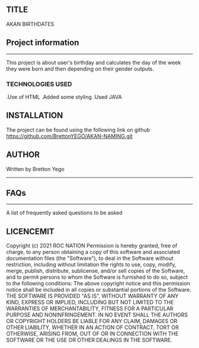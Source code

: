## TITLE
AKAN BIRTHDATES
## Project information
***
This project is about user's birthday and calculates the day of the week they were born and then depending on their gender outputs.
### TECHNOLOGIES USED
.Use of HTML
.Added some styling
.Used JAVA

## INSTALLATION
The project can be found using the following link on github https://github.com/BrettonYEGO/AKAN-NAMING.git


## AUTHOR
Written by Bretton Yego


***

## FAQs
***
A list of frequently asked questions to be asked
## LICENCEMIT 
Copyright (c) 2021 ROC NATION
Permission is hereby granted, free of charge, to any person obtaining a copy of this software and associated documentation files (the "Software"), to deal in the Software without restriction, including without limitation the rights to use, copy, modify, merge, publish, distribute, sublicense, and/or sell copies of the Software, and to permit persons to whom the Software is furnished to do so, subject to the following conditions: The above copyright notice and this permission notice shall be included in all copies or substantial portions of the Software. THE SOFTWARE IS PROVIDED "AS IS", WITHOUT WARRANTY OF ANY KIND, EXPRESS OR IMPLIED, INCLUDING BUT NOT LIMITED TO THE WARRANTIES OF MERCHANTABILITY, FITNESS FOR A PARTICULAR PURPOSE AND NONINFRINGEMENT. IN NO EVENT SHALL THE AUTHORS OR COPYRIGHT HOLDERS BE LIABLE FOR ANY CLAIM, DAMAGES OR OTHER LIABILITY, WHETHER IN AN ACTION OF CONTRACT, TORT OR OTHERWISE, ARISING FROM, OUT OF OR IN CONNECTION WITH THE SOFTWARE OR THE USE OR OTHER DEALINGS IN THE SOFTWARE.

